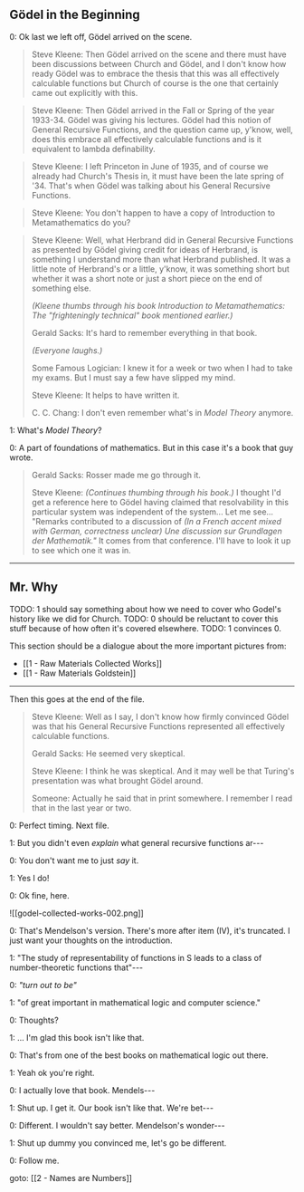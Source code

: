 ## Gödel in the Beginning

0: Ok last we left off, Gödel arrived on the scene.

> Steve Kleene: Then Gödel arrived on the scene and there must have been discussions between Church and Gödel, and I don't know how ready Gödel was to embrace the thesis that this was all effectively calculable functions but Church of course is the one that certainly came out explicitly with this.

> Steve Kleene: Then Gödel arrived in the Fall or Spring of the year 1933-34. Gödel was giving his lectures. Gödel had this notion of General Recursive Functions, and the question came up, y'know, well, does this embrace all effectively calculable functions and is it equivalent to lambda definability.

> Steve Kleene: I left Princeton in June of 1935, and of course we already had Church's Thesis in, it must have been the late spring of '34. That's when Gödel was talking about his General Recursive Functions.

> Steve Kleene: You don't happen to have a copy of Introduction to Metamathematics do you?

> Steve Kleene: Well, what Herbrand did in General Recursive Functions as presented by Gödel giving credit for ideas of Herbrand, is something I understand more than what Herbrand published. It was a little note of Herbrand's or a little, y'know, it was something short but whether it was a short note or just a short piece on the end of something else.
>
> _(Kleene thumbs through his book Introduction to Metamathematics: The "frighteningly technical" book mentioned earlier.)_
> 
> Gerald Sacks: It's hard to remember everything in that book.
>
> _(Everyone laughs.)_
>
> Some Famous Logician: I knew it for a week or two when I had to take my exams. But I must say a few have slipped my mind.
>
> Steve Kleene: It helps to have written it.
>
> C. C. Chang: I don't even remember what's in _Model Theory_ anymore.

1: What's _Model Theory_?

0: A part of foundations of mathematics. But in this case it's a book that guy wrote.

> Gerald Sacks: Rosser made me go through it.
>
> Steve Kleene: _(Continues thumbing through his book.)_ I thought I'd get a reference here to Gödel having claimed that resolvability in this particular system was independent of the system... Let me see... "Remarks contributed to a discussion of _(In a French accent mixed with German, correctness unclear)_ _Une discussion sur Grundlagen der Mathematik."_ It comes from that conference. I'll have to look it up to see which one it was in.

---
## Mr. Why

TODO: 1 should say something about how we need to cover who Godel's history like we did for Church.
TODO: 0 should be reluctant to cover this stuff because of how often it's covered elsewhere.
TODO: 1 convinces 0.

This section should be a dialogue about the more important pictures from:
- [[1 - Raw Materials Collected Works]]
- [[1 - Raw Materials Goldstein]]

---

Then this goes at the end of the file.

> Steve Kleene: Well as I say, I don't know how firmly convinced Gödel was that his General Recursive Functions represented all effectively calculable functions.
>
> Gerald Sacks: He seemed very skeptical.
>
> Steve Kleene: I think he was skeptical. And it may well be that Turing's presentation was what brought Gödel around.
>
> Someone: Actually he said that in print somewhere. I remember I read that in the last year or two.

0: Perfect timing. Next file.

1: But you didn't even _explain_ what general recursive functions ar---

0: You don't want me to just _say_ it.

1: Yes I do!

0: Ok fine, here.


![[godel-collected-works-002.png]]


0: That's Mendelson's version. There's more after item (IV), it's truncated. I just want your thoughts on the introduction.

1: "The study of representability of functions in S leads to a class of number-theoretic functions that"---

0: _"turn out to be"_

1: "of great important in mathematical logic and computer science."

0: Thoughts?

1: ... I'm glad this book isn't like that.

0: That's from one of the best books on mathematical logic out there.

1: Yeah ok you're right.

0: I actually love that book. Mendels---

1: Shut up. I get it. Our book isn't like that. We're bet---

0: Different. I wouldn't say better. Mendelson's wonder---

1: Shut up dummy you convinced me, let's go be different.

0: Follow me.

goto: [[2 - Names are Numbers]]